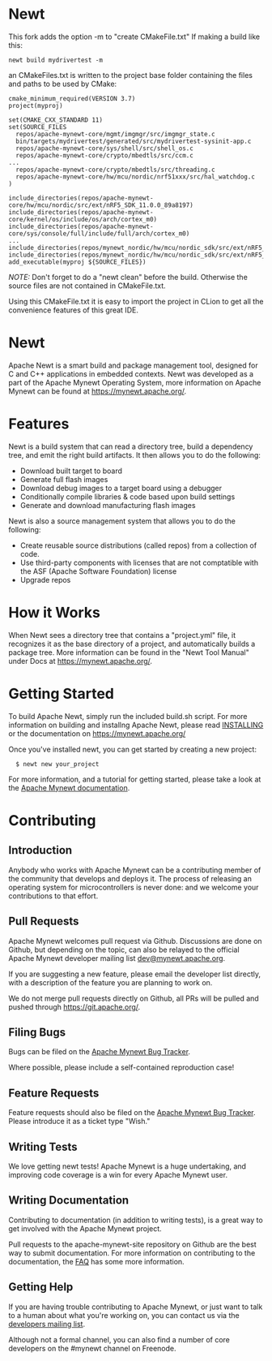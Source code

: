 <!--
#
# Licensed to the Apache Software Foundation (ASF) under one
# or more contributor license agreements.  See the NOTICE file
# distributed with this work for additional information
# regarding copyright ownership.  The ASF licenses this file
# to you under the Apache License, Version 2.0 (the
# "License"); you may not use this file except in compliance
# with the License.  You may obtain a copy of the License at
#
# http://www.apache.org/licenses/LICENSE-2.0
#
# Unless required by applicable law or agreed to in writing,
# software distributed under the License is distributed on an
# "AS IS" BASIS, WITHOUT WARRANTIES OR CONDITIONS OF ANY
#  KIND, either express or implied.  See the License for the
# specific language governing permissions and limitations
# under the License.
#
-->
# Newt
This fork adds the option -m to  "create CMakeFile.txt"
If making a build like this:
```
newt build mydrivertest -m 
```
an CMakeFiles.txt is written to the project base folder containing the files and paths to be used by CMake:
```
cmake_minimum_required(VERSION 3.7)
project(myproj)

set(CMAKE_CXX_STANDARD 11)
set(SOURCE_FILES
  repos/apache-mynewt-core/mgmt/imgmgr/src/imgmgr_state.c
  bin/targets/mydrivertest/generated/src/mydrivertest-sysinit-app.c
  repos/apache-mynewt-core/sys/shell/src/shell_os.c
  repos/apache-mynewt-core/crypto/mbedtls/src/ccm.c
...
  repos/apache-mynewt-core/crypto/mbedtls/src/threading.c
  repos/apache-mynewt-core/hw/mcu/nordic/nrf51xxx/src/hal_watchdog.c
)

include_directories(repos/apache-mynewt-core/hw/mcu/nordic/src/ext/nRF5_SDK_11.0.0_89a8197)
include_directories(repos/apache-mynewt-core/kernel/os/include/os/arch/cortex_m0)
include_directories(repos/apache-mynewt-core/sys/console/full/include/full/arch/cortex_m0)
...
include_directories(repos/mynewt_nordic/hw/mcu/nordic_sdk/src/ext/nRF5_SDK_11.0.0_89a8197/components/libraries/crc16)
include_directories(repos/mynewt_nordic/hw/mcu/nordic_sdk/src/ext/nRF5_SDK_11.0.0_89a8197/components/libraries/hardfault/nrf51/handler)
add_executable(myproj ${SOURCE_FILES})
```

*NOTE:*
Don't forget to do a "newt clean" before the build. Otherwise the source files are not contained in CMakeFile.txt.

Using this CMakeFile.txt it is easy to import the project in CLion to get all the convenience features of this great IDE.


# Newt

Apache Newt is a smart build and package management tool, designed for C and C++
applications in embedded contexts.  Newt was developed as a part of the
Apache Mynewt Operating System, more information on Apache Mynewt can be found
at https://mynewt.apache.org/.

# Features

Newt is a build system that can read a directory tree, build a dependency tree, and emit the right build artifacts. It then allows you to do the following:

* Download built target to board
* Generate full flash images
* Download debug images to a target board using a debugger
* Conditionally compile libraries & code based upon build settings
* Generate and download manufacturing flash images

Newt is also a source management system that allows you to do the following:

* Create reusable source distributions (called repos) from a collection of code.
* Use third-party components with licenses that are not comptatible with the ASF (Apache Software Foundation) license
* Upgrade repos


# How it Works

When Newt sees a directory tree that contains a "project.yml" file, it recognizes it as the base directory of a project, and automatically builds a package tree.
More information can be found in the "Newt Tool Manual" under Docs at https://mynewt.apache.org/.


# Getting Started

To build Apache Newt, simply run the included build.sh script.  For more
information on building and installng Apache Newt, please read
[INSTALLING](/INSTALLING.md) or the documentation on https://mynewt.apache.org/

Once you've installed newt, you can get started by creating a new project:

```no-highlight
  $ newt new your_project
```

For more information, and a tutorial for getting started, please take a look at
the [Apache Mynewt documentation](https://mynewt.apache.org/os/get_started/introduction/).



# Contributing

## Introduction

Anybody who works with Apache Mynewt can be a contributing member of the
community that develops and deploys it.  The process of releasing an operating
system for microcontrollers is never done: and we welcome your contributions
to that effort.

## Pull Requests

Apache Mynewt welcomes pull request via Github.  Discussions are done on Github,
but depending on the topic, can also be relayed to the official Apache Mynewt
developer mailing list dev@mynewt.apache.org.

If you are suggesting a new feature, please email the developer list directly,
with a description of the feature you are planning to work on.

We do not merge pull requests directly on Github, all PRs will be pulled and
pushed through https://git.apache.org/.

## Filing Bugs

Bugs can be filed on the
[Apache Mynewt Bug Tracker](https://issues.apache.org/jira/browse/MYNEWT).

Where possible, please include a self-contained reproduction case!

## Feature Requests

Feature requests should also be filed on the
[Apache Mynewt Bug Tracker](https://issues.apache.org/jira/browse/MYNEWT).
Please introduce it as a ticket type "Wish."

## Writing Tests

We love getting newt tests!  Apache Mynewt is a huge undertaking, and improving
code coverage is a win for every Apache Mynewt user.

## Writing Documentation

Contributing to documentation (in addition to writing tests), is a great way
to get involved with the Apache Mynewt project.

Pull requests to the apache-mynewt-site repository on Github are the best
way to submit documentation.  For more information on contributing to the
documentation, the [FAQ](https://mynewt.apache.org/faq/answers/) has some
more information.

## Getting Help

If you are having trouble contributing to Apache Mynewt, or just want to talk
to a human about what you're working on, you can contact us via the
[developers mailing list](mailto:dev@mynewt.apache.org).

Although not a formal channel, you can also find a number of core developers
on the #mynewt channel on Freenode.
